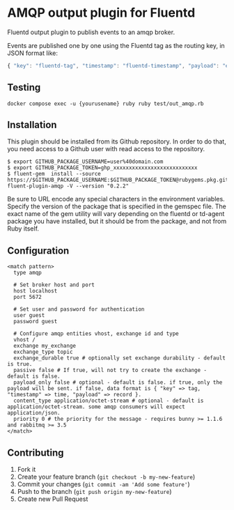 # AMQP output plugin for Fluentd

Fluentd output plugin to publish events to an amqp broker.

Events are published one by one using the Fluentd tag as the routing key, in JSON format like:

```javascript
{ "key": "fluentd-tag", "timestamp": "fluentd-timestamp", "payload": "event-payload" }
```

## Testing

`docker compose exec -u {yourusename} ruby ruby test/out_amqp.rb`

## Installation

 This plugin should be installed from its Github repository. In order to do that, you need access to a Github user with read access to the repository.

```
$ export GITHUB_PACKAGE_USERNAME=user%40domain.com
$ export GITHUB_PACKAGE_TOKEN=ghp_xxxxxxxxxxxxxxxxxxxxxxxxxxx
$ fluent-gem  install --source https://$GITHUB_PACKAGE_USERNAME:$GITHUB_PACKAGE_TOKEN@rubygems.pkg.github.com/fonq/ fluent-plugin-amqp -V --version "0.2.2"
```

Be sure to URL encode any special characters in the environment variables. Specify the version of the package that is specified in the gemspec file. The exact name of the gem utility will vary depending on the fluentd or td-agent package you have installed, but it should be from the package, and not from Ruby itself.

## Configuration

```
<match pattern>
  type amqp

  # Set broker host and port
  host localhost
  port 5672

  # Set user and password for authentication
  user guest
  password guest

  # Configure amqp entities vhost, exchange id and type
  vhost /
  exchange my_exchange
  exchange_type topic
  exchange_durable true # optionally set exchange durability - default is true.
  passive false # If true, will not try to create the exchange - default is false.
  payload_only false # optional - default is false. if true, only the payload will be sent. if false, data format is { "key" => tag, "timestamp" => time, "payload" => record }.
  content_type application/octet-stream # optional - default is application/octet-stream. some amqp consumers will expect application/json.
  priority 0 # the priority for the message - requires bunny >= 1.1.6 and rabbitmq >= 3.5
</match>
```

## Contributing

1. Fork it
2. Create your feature branch (`git checkout -b my-new-feature`)
3. Commit your changes (`git commit -am 'Add some feature'`)
4. Push to the branch (`git push origin my-new-feature`)
5. Create new Pull Request

